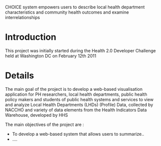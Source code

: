 CHOICE system empowers users to describe local health department characteristics and community health outcomes and examine interrelationships
# Introduction #

This project was initially started during the Health 2.0 Developer Challenge held at Washington DC on February 12th 2011

# Details #

The main goal of the project is to develop a web-based visualisation application for PH researchers, local health departments, public health policy makers and students of public health systems and services to view and analyze Local Health Departments (LHDs) (Profile) Data, collected by NACCHO and variety of data elements from the Health Indicators Data Warehouse, developed by HHS

The main objectives of the project are :
  * To develop a web-based system that allows users to summarize..
  * ....
